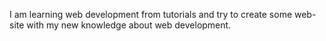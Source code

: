 I am learning web development from tutorials and try to create some web-site with my new knowledge about web development.
